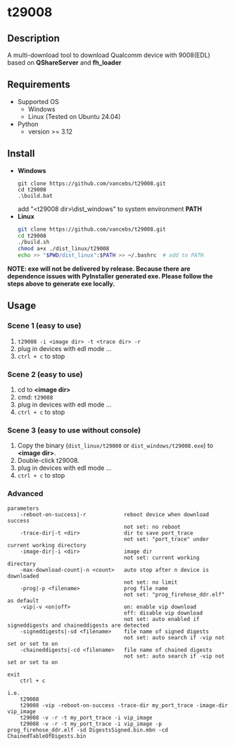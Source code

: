 # t29008

## Description
A multi-download tool to download Qualcomm device with 9008(EDL) based on **QShareServer** and **fh_loader**

## Requirements
* Supported OS
  * Windows
  * Linux (Tested on Ubuntu 24.04)
* Python
  * version >= 3.12

## Install
* **Windows**
  ```
  git clone https://github.com/vancebs/t29008.git
  cd t29008
  .\build.bat
  ```
  add "\<t29008 dir>\dist_windows" to system environment **PATH**
* **Linux**
  ```bash
  git clone https://github.com/vancebs/t29008.git
  cd t29008
  ./build.sh
  chmod a+x ./dist_linux/t29008
  echo >> "$PWD/dist_linux":$PATH >> ~/.bashrc  # add to PATH
  ```
**NOTE: exe will not be delivered by release. Because there are dependence issues with PyInstaller generated exe.
Please follow the steps above to generate exe locally.** 

## Usage
### Scene 1 (easy to use)
1. ```t29008 -i <image dir> -t <trace dir> -r```
2. plug in devices with edl mode ...
3. ```ctrl + c``` to stop

### Scene 2 (easy to use)
1. cd to **\<image dir>**
2. cmd: ```t29008```
3. plug in devices with edl mode ...
4. ```ctrl + c``` to stop

### Scene 3 (easy to use without console)
1. Copy the binary (```dist_linux/t29008``` or ```dist_windows/t29008.exe```) to **\<image dir>**.
2. Double-click t29008.
3. plug in devices with edl mode ...
4. ```ctrl + c``` to stop

### Advanced
```
parameters
    -reboot-on-success|-r            reboot device when download success
                                     not set: no reboot
    -trace-dir|-t <dir>              dir to save port_trace
                                     not set: "port_trace" under current working directory
    -image-dir|-i <dir>              image dir
                                     not set: current working directory
    -max-download-count|-n <count>   auto stop after n device is downloaded
                                     not set: no limit
    -prog|-p <filename>              prog file name
                                     not set: "prog_firehose_ddr.elf" as default
    -vip|-v <on|off>                 on: enable vip download
                                     off: disable vip download
                                     not set: auto enabled if signeddigests and chaineddigests are detected
    -signeddigests|-sd <filename>    file name of signed digests
                                     not set: auto search if -vip not set or set to on
    -chaineddigests|-cd <filename>   file name of chained digests
                                     not set: auto search if -vip not set or set to on

exit
    ctrl + c

i.e.
    t29008
    t29008 -vip -reboot-on-success -trace-dir my_port_trace -image-dir vip_image
    t29008 -v -r -t my_port_trace -i vip_image
    t29008 -v -r -t my_port_trace -i vip_image -p prog_firehose_ddr.elf -sd DigestsSigned.bin.mbn -cd ChainedTableOfDigests.bin
```
